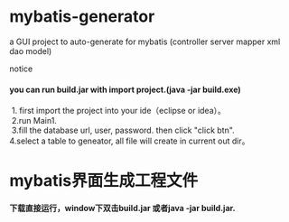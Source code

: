 # mybatis-generator<br>
a GUI project to auto-generate for mybatis (controller server mapper xml dao model)<br>

notice<br>
#### you can run build.jar with import project.(java -jar build.exe)
  1. first import the project into your ide（eclipse or idea）。<br>
  2.run Main1.<br>
  3.fill the database url, user, password. then click "click btn".<br>
  4.select a table to geneator, all file will create in current out dir。<br>
  
  
# mybatis界面生成工程文件<br>
#### 下载直接运行，window下双击build.jar 或者java -jar build.jar.
